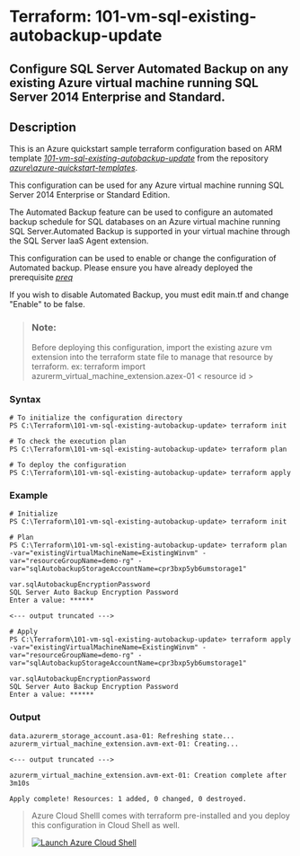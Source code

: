 # Terraform: 101-vm-sql-existing-autobackup-update
## Configure SQL Server Automated Backup on any existing Azure virtual machine running SQL Server 2014 Enterprise and Standard.
## Description 

This is an Azure quickstart sample terraform configuration based on ARM template *[101-vm-sql-existing-autobackup-update](https://github.com/Azure/azure-quickstart-templates/tree/master/101-vm-sql-existing-autobackup-update)* from the repository *[azure\azure-quickstart-templates](https://github.com/Azure/azure-quickstart-templates)*.

This configuration can be used for any Azure virtual machine running SQL Server 2014 Enterprise or Standard Edition.

The Automated Backup feature can be used to configure an automated backup schedule for SQL databases on an Azure virtual machine running SQL Server.Automated Backup is supported in your virtual machine through the SQL Server IaaS Agent extension. 

This configuration can be used to enable or change the configuration of Automated backup. Please ensure you have already deployed the prerequisite *[preq](https://github.com/Azure/azure-quickstart-templates/tree/master/101-vm-sql-existing-autobackup-update/prereqs)*

If you wish to disable Automated Backup, you must edit main.tf and change "Enable" to be false.

> ### Note:
> Before deploying this configuration, import the existing azure vm extension into the terraform state file to manage that resource by terraform.
> ex: terraform import azurerm_virtual_machine_extension.azex-01 < resource id >

### Syntax
```
# To initialize the configuration directory
PS C:\Terraform\101-vm-sql-existing-autobackup-update> terraform init 

# To check the execution plan
PS C:\Terraform\101-vm-sql-existing-autobackup-update> terraform plan

# To deploy the configuration
PS C:\Terraform\101-vm-sql-existing-autobackup-update> terraform apply
```
### Example
```
# Initialize
PS C:\Terraform\101-vm-sql-existing-autobackup-update> terraform init 

# Plan
PS C:\Terraform\101-vm-sql-existing-autobackup-update> terraform plan -var="existingVirtualMachineName=ExistingWinvm" -var="resourceGroupName=demo-rg" -var="sqlAutobackupStorageAccountName=cpr3bxp5yb6umstorage1"

var.sqlAutobackupEncryptionPassword
SQL Server Auto Backup Encryption Password
Enter a value: ******

<--- output truncated --->

# Apply
PS C:\Terraform\101-vm-sql-existing-autobackup-update> terraform apply  -var="existingVirtualMachineName=ExistingWinvm" -var="resourceGroupName=demo-rg" -var="sqlAutobackupStorageAccountName=cpr3bxp5yb6umstorage1"

var.sqlAutobackupEncryptionPassword
SQL Server Auto Backup Encryption Password
Enter a value: ******
```

### Output
```
data.azurerm_storage_account.asa-01: Refreshing state...
azurerm_virtual_machine_extension.avm-ext-01: Creating...

<--- output truncated --->

azurerm_virtual_machine_extension.avm-ext-01: Creation complete after 3m10s

Apply complete! Resources: 1 added, 0 changed, 0 destroyed.
```

>Azure Cloud Shelll comes with terraform pre-installed and you deploy this configuration in Cloud Shell as well.
>
>[![](https://shell.azure.com/images/launchcloudshell.png "Launch Azure Cloud Shell")](https://shell.azure.com)
